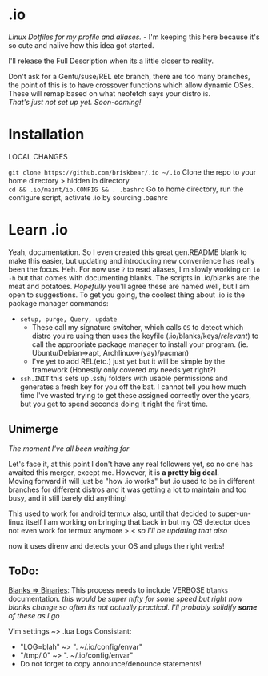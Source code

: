 # .io
_Linux Dotfiles for my profile and aliases._ - I'm keeping this here because it's so cute
 and naiive how this idea got started.

I'll release the Full Description when its a little closer to reality.  

Don't ask for a Gentu/suse/REL etc branch, there are too many branches, the point of this
 is to have crossover functions which allow dynamic OSes.  
These will remap based on what neofetch says your distro is.  
_That's just not set up yet. Soon-coming!_

# Installation
LOCAL CHANGES

`git clone https://github.com/briskbear/.io ~/.io` Clone the repo to your home directory >
hidden io directory  
`cd && .io/maint/io.CONFIG && . .bashrc` Go to home directory, run the configure script, 
activate .io by sourcing .bashrc

# Learn .io

Yeah, documentation. So I even created this great gen.README blank to make this easier, but
updating and introducing new convenience has really been the focus. Heh. For now use `?` 
to read aliases, I'm slowly working on `io -h` but that comes with documenting blanks. The 
scripts in .io/blanks are the meat and potatoes. _Hopefully_ you'll agree these are named 
well, but I am open to suggestions. To get you going, the coolest thing about .io is the 
package manager commands:  
  - `setup, purge, Query, update`  
    - These call my signature switcher, which calls `OS` to detect which distro you're using
    then uses the keyfile (.io/blanks/keys/_relevant_) to call the appropriate package 
    manager to install your program. (ie. Ubuntu/Debian=>apt, Archlinux=>(yay)/pacman)  
    - I've yet to add REL(etc.) just yet but it will be simple by the framework (Honestly only 
    covered _my_ needs yet right?)  
  - `ssh.INIT` this sets up .ssh/ folders with usable permissions and generates a fresh key
  for you off the bat. I cannot tell you how much time I've wasted trying to get these assigned
  correctly over the years, but you get to spend seconds doing it right the first time.

## Unimerge  
_The moment I've all been waiting for_

Let's face it, at this point I don't have any real followers yet, so no one has awaited 
this merger, except me. However, it is __a pretty big deal__.  
Moving forward it will just be "how .io works" but .io used to be in different branches 
for different distros and it was getting a lot to maintain and too busy, and it still 
barely did anything!

This used to work for android termux also, until that decided to super-un-linux itself
I am working on bringing that back in but my OS detector does not even work for termux
anymore >.< _so I'll be updating that also_

now it uses direnv and detects your OS and plugs the right verbs! 

## ToDo:  
[Blanks => Binaries](https://www.simplified.guide/bash/compile-script "Compile Bash Script"): This process needs to include VERBOSE `blanks` documentation.
_this would be super nifty for some speed but right now blanks change so often its not 
actually practical. I'll probably solidify __some__ of these as I go_

Vim settings ~> .lua
Logs Consistant:  
 - "LOG=blah" ~> ". ~/.io/config/envar"  
 - "/tmp/.0" ~> ". ~/.io/config/envar"  
 - Do not forget to copy announce/denounce statements!  
